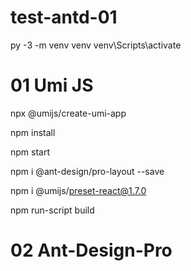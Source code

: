 # test-antd-01

py -3 -m venv venv 
venv\Scripts\activate

# 01 Umi JS

npx @umijs/create-umi-app

npm install

npm start

npm i @ant-design/pro-layout --save

npm i @umijs/preset-react@1.7.0

npm run-script build

# 02 Ant-Design-Pro

